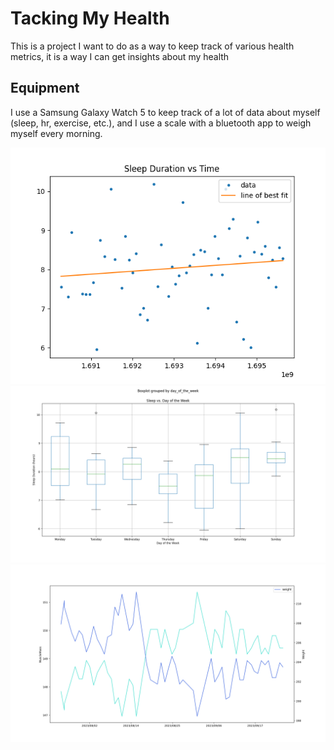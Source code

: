 # Tacking My Health
This is a project I want to do as a way to keep track of various health metrics, it is a way I can get insights about my health

## Equipment
I use a Samsung Galaxy Watch 5 to keep track of a lot of data about myself (sleep, hr, exercise, etc.), and I use a scale with a bluetooth app to weigh myself every morning.

![scatter plot for sleep duration vs. time](./figs/sleep_duration_vs_time_plot.png)
![box plot for sleep duration vs. day of the week](./figs/sleep_duration_vs_day_of_the_week.png)
![scatter plot for weight vs. time](./figs/weight_vs_time.png)